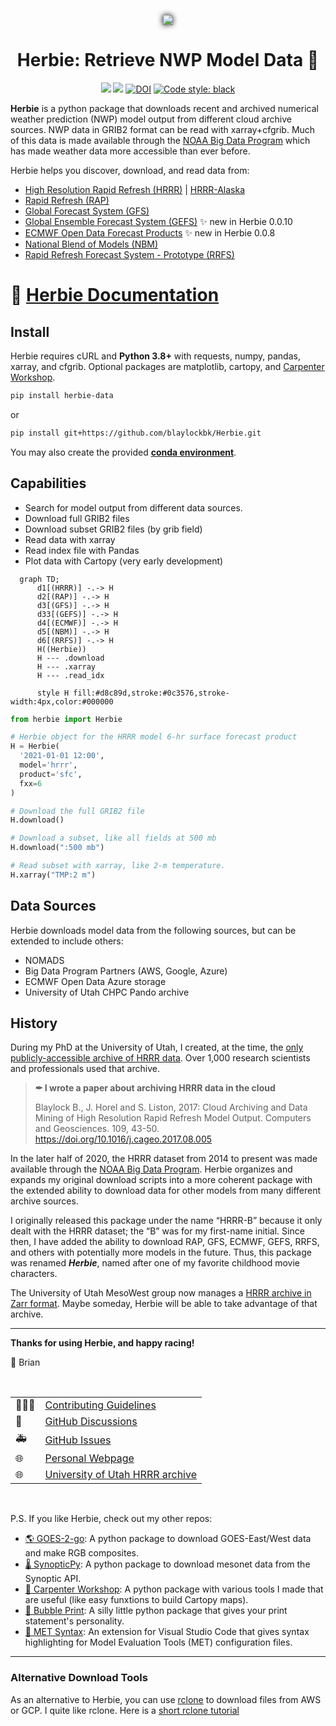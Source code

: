 <div
  align="center"
>

<!-- ![](https://github.com/blaylockbk/Herbie/blob/main/docs/_static/HerbieLogo2_tan_transparent.png?raw=true) -->

<!-- ![](https://github.com/blaylockbk/Herbie/raw/main/images/Herbie_transparent_tan.svg) -->

<img 
  src="https://github.com/blaylockbk/Herbie/raw/main/images/Herbie_transparent_tan.svg" 
  style="filter: drop-shadow(0px 0px 5px #000000)">

# Herbie: Retrieve NWP Model Data 🏁

<!-- Badges -->
[![](https://img.shields.io/pypi/v/herbie-data)](https://pypi.python.org/pypi/herbie-data/)
![](https://img.shields.io/github/license/blaylockbk/Herbie)
[![DOI](https://zenodo.org/badge/275214142.svg)](https://zenodo.org/badge/latestdoi/275214142)
[![Code style: black](https://img.shields.io/badge/code%20style-black-000000.svg)](https://github.com/psf/black)

<!-- (Badges) -->

</div>

**Herbie** is a python package that downloads recent and archived numerical weather prediction (NWP) model output from different cloud archive sources. NWP data in GRIB2 format can be read with xarray+cfgrib. Much of this data is made available through the [NOAA Big Data Program](https://www.noaa.gov/information-technology/big-data) which has made weather data more accessible than ever before.

Herbie helps you discover, download, and read data from:
- [High Resolution Rapid Refresh (HRRR)](https://blaylockbk.github.io/Herbie/_build/html/user_guide/notebooks/data_hrrr.html) | [HRRR-Alaska](https://blaylockbk.github.io/Herbie/_build/html/user_guide/notebooks/data_hrrrak.html)
- [Rapid Refresh (RAP)](https://blaylockbk.github.io/Herbie/_build/html/user_guide/notebooks/data_rap.html)
- [Global Forecast System (GFS)](https://blaylockbk.github.io/Herbie/_build/html/user_guide/notebooks/data_gfs.html)
- [Global Ensemble Forecast System (GEFS)](https://blaylockbk.github.io/Herbie/_build/html/user_guide/notebooks/data_gefs.html) ✨ new in Herbie 0.0.10
- [ECMWF Open Data Forecast Products](https://blaylockbk.github.io/Herbie/_build/html/user_guide/notebooks/data_ecmwf.html) ✨ new in Herbie 0.0.8
- [National Blend of Models (NBM)](https://blaylockbk.github.io/Herbie/_build/html/user_guide/notebooks/data_nbm.html)
- [Rapid Refresh Forecast System - Prototype (RRFS)](https://blaylockbk.github.io/Herbie/_build/html/user_guide/notebooks/data_rrfs.html)

# 📓 [Herbie Documentation](https://blaylockbk.github.io/Herbie/_build/html/)

## Install

Herbie requires cURL and **Python 3.8+** with requests, numpy, pandas, xarray, and cfgrib. Optional packages are matplotlib, cartopy, and [Carpenter Workshop](https://github.com/blaylockbk/Carpenter_Workshop).

```bash
pip install herbie-data
```
or
```bash
pip install git+https://github.com/blaylockbk/Herbie.git
```

You may also create the provided **[conda environment](https://github.com/blaylockbk/Herbie/blob/main/environment.yml)**.

## Capabilities

- Search for model output from different data sources.
- Download full GRIB2 files
- Download subset GRIB2 files (by grib field)
- Read data with xarray
- Read index file with Pandas
- Plot data with Cartopy (very early development)


```mermaid
  graph TD;
      d1[(HRRR)] -.-> H
      d2[(RAP)] -.-> H
      d3[(GFS)] -.-> H
      d33[(GEFS)] -.-> H
      d4[(ECMWF)] -.-> H
      d5[(NBM)] -.-> H
      d6[(RRFS)] -.-> H
      H((Herbie))
      H --- .download
      H --- .xarray
      H --- .read_idx

      style H fill:#d8c89d,stroke:#0c3576,stroke-width:4px,color:#000000
```

```python
from herbie import Herbie

# Herbie object for the HRRR model 6-hr surface forecast product
H = Herbie(
  '2021-01-01 12:00',
  model='hrrr',
  product='sfc',
  fxx=6
)

# Download the full GRIB2 file
H.download()

# Download a subset, like all fields at 500 mb
H.download(":500 mb")

# Read subset with xarray, like 2-m temperature.
H.xarray("TMP:2 m")
```

## Data Sources

Herbie downloads model data from the following sources, but can be extended to include others:

- NOMADS
- Big Data Program Partners (AWS, Google, Azure)
- ECMWF Open Data Azure storage
- University of Utah CHPC Pando archive

## History

During my PhD at the University of Utah, I created, at the time, the [only publicly-accessible archive of HRRR data](http://hrrr.chpc.utah.edu/). Over 1,000 research scientists and professionals used that archive. 

> **✒  I wrote a paper about archiving HRRR data in the cloud**
>
> Blaylock B., J. Horel and S. Liston, 2017: Cloud Archiving and Data Mining of High Resolution Rapid Refresh Model Output. Computers and Geosciences. 109, 43-50. https://doi.org/10.1016/j.cageo.2017.08.005

In the later half of 2020, the HRRR dataset from 2014 to present was made available through the [NOAA Big Data Program](https://www.noaa.gov/information-technology/big-data). Herbie organizes and expands my original download scripts into a more coherent package with the extended ability to download data for other models from many different archive sources.

I originally released this package under the name “HRRR-B” because it only dealt with the HRRR dataset; the “B” was for my first-name initial. Since then, I have added the ability to download RAP, GFS, ECMWF, GEFS, RRFS, and others with potentially more models in the future. Thus, this package was renamed ***Herbie***, named after one of my favorite childhood movie characters. 

The University of Utah MesoWest group now manages a [HRRR archive in Zarr format](http://hrrr.chpc.utah.edu/). Maybe someday, Herbie will be able to take advantage of that archive.

---

**Thanks for using Herbie, and happy racing!**

🏁 Brian

<br>

|||
|----|---|
| 👨🏻‍💻 | [Contributing Guidelines](https://blaylockbk.github.io/Herbie/_build/html/user_guide/contribute.html)  
| 💬 | [GitHub Discussions](https://github.com/blaylockbk/Herbie/discussions)  
| 🚑 | [GitHub Issues](https://github.com/blaylockbk/Herbie/issues)  
| 🌐 | [Personal Webpage](http://home.chpc.utah.edu/~u0553130/Brian_Blaylock/home.html)  
| 🌐 | [University of Utah HRRR archive](http://hrrr.chpc.utah.edu/) 


<br>

P.S. If you like Herbie, check out my other repos:
- [🌎 GOES-2-go](https://github.com/blaylockbk/goes2go): A python package to download GOES-East/West data and make RGB composites.
- [🌡 SynopticPy](https://github.com/blaylockbk/SynopticPy): A python package to download mesonet data from the Synoptic API.
- [🔨 Carpenter Workshop](https://github.com/blaylockbk/Carpenter_Workshop): A python package with various tools I made that are useful (like easy funxtions to build Cartopy maps).
- [💬 Bubble Print](https://github.com/blaylockbk/BubblePrint): A silly little python package that gives your print statement's personality.
- [📜 MET Syntax](https://github.com/blaylockbk/vscode-met-syntax): An extension for Visual Studio Code that gives syntax highlighting for Model Evaluation Tools (MET) configuration files.

---

### Alternative Download Tools

As an alternative to Herbie, you can use [rclone](https://rclone.org/) to download files from AWS or GCP. I quite like rclone. Here is a [short rclone tutorial](https://github.com/blaylockbk/pyBKB_v3/blob/master/rclone_howto.md)

